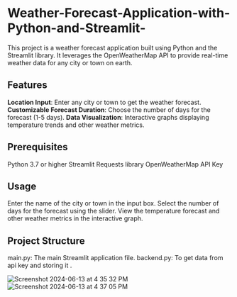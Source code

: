 # Weather-Forecast-Application-with-Python-and-Streamlit-
This project is a weather forecast application built using Python and the Streamlit library. It leverages the OpenWeatherMap API to provide real-time weather data for any city or town on earth.

## Features
__Location Input__: Enter any city or town to get the weather forecast.
__Customizable Forecast Duration__: Choose the number of days for the forecast (1-5 days).
__Data Visualization__: Interactive graphs displaying temperature trends and other weather metrics.

## Prerequisites
Python 3.7 or higher
Streamlit
Requests library
OpenWeatherMap API Key

## Usage
Enter the name of the city or town in the input box.
Select the number of days for the forecast using the slider.
View the temperature forecast and other weather metrics in the interactive graph.

## Project Structure
main.py: The main Streamlit application file.
backend.py: To get data from api key and storing it .

![Screenshot 2024-06-13 at 4 35 32 PM](https://github.com/ArpitChb2704/Weather-Forecast-Application-with-Python-and-Streamlit-/assets/156332722/685c5935-329b-4e94-8d49-e9c16029bfef)
![Screenshot 2024-06-13 at 4 37 05 PM](https://github.com/ArpitChb2704/Weather-Forecast-Application-with-Python-and-Streamlit-/assets/156332722/f708253d-eb89-4042-9334-80d04c3678e3)


